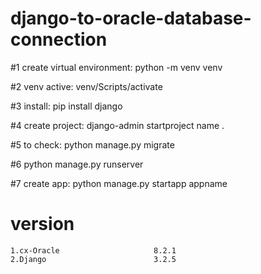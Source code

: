 # django-to-oracle-database-connection

 #1 create virtual environment: python -m venv venv

#2 venv active: venv/Scripts/activate

#3 install: pip install django 

#4 create project: django-admin startproject name .

#5 to check: python manage.py migrate

#6 python manage.py runserver


#7 create app: python manage.py startapp appname

# version 

    1.cx-Oracle                     8.2.1
    2.Django                        3.2.5
